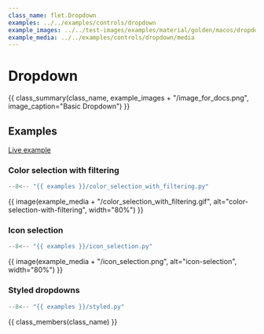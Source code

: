 ```yaml
---
class_name: flet.Dropdown
examples: ../../examples/controls/dropdown
example_images: ../../test-images/examples/material/golden/macos/dropdown
example_media: ../../examples/controls/dropdown/media
---
```


# Dropdown

{{ class_summary(class_name, example_images + "/image_for_docs.png", image_caption="Basic Dropdown") }}

## Examples

[Live example](https://flet-controls-gallery.fly.dev/input/dropdown)

### Color selection with filtering

```python
--8<-- "{{ examples }}/color_selection_with_filtering.py"
```

{{ image(example_media + "/color_selection_with_filtering.gif", alt="color-selection-with-filtering", width="80%") }}



### Icon selection

```python
--8<-- "{{ examples }}/icon_selection.py"
```

{{ image(example_media + "/icon_selection.png", alt="icon-selection", width="80%") }}


### Styled dropdowns

```python
--8<-- "{{ examples }}/styled.py"
```

{{ class_members(class_name) }}
